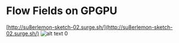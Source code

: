 # Flow Fields on GPGPU
[http://su8erlemon-sketch-02.surge.sh/](http://su8erlemon-sketch-02.surge.sh/)
![alt text](https://github.com/su8erlemon/sketch/blob/master/002/Feb-19-2017%2002-01-43.gif)
0